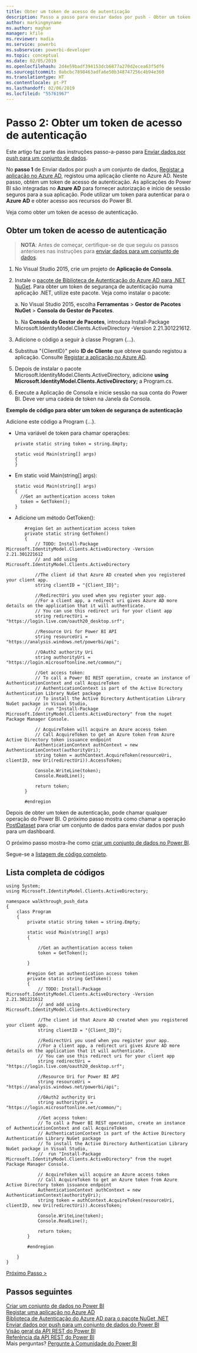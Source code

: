 ```yaml
---
title: Obter um token de acesso de autenticação
description: Passo a passo para enviar dados por push - Obter um token de acesso de autenticação
author: markingmyname
ms.author: maghan
manager: kfile
ms.reviewer: madia
ms.service: powerbi
ms.subservice: powerbi-developer
ms.topic: conceptual
ms.date: 02/05/2019
ms.openlocfilehash: 2d4e59badf394153dcb6877a270d2ecea63f5df6
ms.sourcegitcommit: 0abcbc7898463adfa6e50b348747256c4b94e360
ms.translationtype: HT
ms.contentlocale: pt-PT
ms.lasthandoff: 02/06/2019
ms.locfileid: "55761967"
---
```

# <a name="step-2-get-an-authentication-access-token"></a>Passo 2: Obter um token de acesso de autenticação

Este artigo faz parte das instruções passo-a-passo para [Enviar dados por push para um conjunto de dados](walkthrough-push-data.md).

No **passo 1** de Enviar dados por push a um conjunto de dados, [Registar a aplicação no Azure AD](walkthrough-push-data-register-app-with-azure-ad.md), registou uma aplicação cliente no Azure AD. Neste passo, obtém um token de acesso de autenticação. As aplicações do Power BI são integradas no **Azure AD** para fornecer autorização e início de sessão seguros para a sua aplicação. Pode utilizar um token para autenticar para o **Azure AD** e obter acesso aos recursos do Power BI.

Veja como obter um token de acesso de autenticação.

## <a name="get-an-authentication-access-token"></a>Obter um token de acesso de autenticação

> **NOTA**: Antes de começar, certifique-se de que seguiu os passos anteriores nas instruções para [enviar dados para um conjunto de dados](walkthrough-push-data.md).
> 
> 

1. No Visual Studio 2015, crie um projeto de **Aplicação de Consola**.
2. Instale o [pacote de Biblioteca de Autenticação do Azure AD para .NET NuGet](https://www.nuget.org/packages/Microsoft.IdentityModel.Clients.ActiveDirectory/). Para obter um token de segurança de autenticação numa aplicação .NET, utilize este pacote. Veja como instalar o pacote:

     a. No Visual Studio 2015, escolha **Ferramentas** > **Gestor de Pacotes NuGet** > **Consola do Gestor de Pacotes**.

     b. Na **Consola do Gestor de Pacotes**, introduza Install-Package Microsoft.IdentityModel.Clients.ActiveDirectory -Version 2.21.301221612.
3. Adicione o código a seguir à classe Program {…}.
4. Substitua "{ClientID}" pelo **ID de Cliente** que obteve quando registou a aplicação. Consulte [Registar a aplicação no Azure AD](walkthrough-push-data-register-app-with-azure-ad.md).
5. Depois de instalar o pacote Microsoft.IdentityModel.Clients.ActiveDirectory, adicione **using Microsoft.IdentityModel.Clients.ActiveDirectory;** a Program.cs.
6. Execute a Aplicação de Consola e inicie sessão na sua conta do Power BI. Deve ver uma cadeia de token na Janela da Consola.

**Exemplo de código para obter um token de segurança de autenticação**

Adicione este código a Program {...}.

* Uma variável de token para chamar operações:
  
  ```
  private static string token = string.Empty;
  
  static void Main(string[] args)
  {
  }
  ```
* Em static void Main(string[] args):
  
  ```
  static void Main(string[] args)
  {
    //Get an authentication access token
    token = GetToken();
  }
  ```
* Adicione um método GetToken():

```
       #region Get an authentication access token
       private static string GetToken()
       {
           // TODO: Install-Package Microsoft.IdentityModel.Clients.ActiveDirectory -Version 2.21.301221612
           // and add using Microsoft.IdentityModel.Clients.ActiveDirectory

           //The client id that Azure AD created when you registered your client app.
           string clientID = "{Client_ID}";

           //RedirectUri you used when you register your app.
           //For a client app, a redirect uri gives Azure AD more details on the application that it will authenticate.
           // You can use this redirect uri for your client app
           string redirectUri = "https://login.live.com/oauth20_desktop.srf";

           //Resource Uri for Power BI API
           string resourceUri = "https://analysis.windows.net/powerbi/api";

           //OAuth2 authority Uri
           string authorityUri = "https://login.microsoftonline.net/common/";

           //Get access token:
           // To call a Power BI REST operation, create an instance of AuthenticationContext and call AcquireToken
           // AuthenticationContext is part of the Active Directory Authentication Library NuGet package
           // To install the Active Directory Authentication Library NuGet package in Visual Studio,
           //  run "Install-Package Microsoft.IdentityModel.Clients.ActiveDirectory" from the nuget Package Manager Console.

           // AcquireToken will acquire an Azure access token
           // Call AcquireToken to get an Azure token from Azure Active Directory token issuance endpoint
           AuthenticationContext authContext = new AuthenticationContext(authorityUri);
           string token = authContext.AcquireToken(resourceUri, clientID, new Uri(redirectUri)).AccessToken;

           Console.WriteLine(token);
           Console.ReadLine();

           return token;
       }

       #endregion
```

Depois de obter um token de autenticação, pode chamar qualquer operação do Power BI. O próximo passo mostra como chamar a operação [PostDataset](https://docs.microsoft.com/rest/api/power-bi/pushdatasets) para criar um conjunto de dados para enviar dados por push para um dashboard.

O próximo passo mostra-lhe como [criar um conjunto de dados no Power BI](walkthrough-push-data-create-dataset.md).

Segue-se a [listagem de código completo](#code).

<a name="code"/>

## <a name="complete-code-listing"></a>Lista completa de códigos

    using System;
    using Microsoft.IdentityModel.Clients.ActiveDirectory;

    namespace walkthrough_push_data
    {
        class Program
        {
            private static string token = string.Empty;

            static void Main(string[] args)
            {

                //Get an authentication access token
                token = GetToken();

            }

            #region Get an authentication access token
            private static string GetToken()
            {
                // TODO: Install-Package Microsoft.IdentityModel.Clients.ActiveDirectory -Version 2.21.301221612
                // and add using Microsoft.IdentityModel.Clients.ActiveDirectory

                //The client id that Azure AD created when you registered your client app.
                string clientID = "{Client_ID}";

                //RedirectUri you used when you register your app.
                //For a client app, a redirect uri gives Azure AD more details on the application that it will authenticate.
                // You can use this redirect uri for your client app
                string redirectUri = "https://login.live.com/oauth20_desktop.srf";

                //Resource Uri for Power BI API
                string resourceUri = "https://analysis.windows.net/powerbi/api";

                //OAuth2 authority Uri
                string authorityUri = "https://login.microsoftonline.net/common/";

                //Get access token:
                // To call a Power BI REST operation, create an instance of AuthenticationContext and call AcquireToken
                // AuthenticationContext is part of the Active Directory Authentication Library NuGet package
                // To install the Active Directory Authentication Library NuGet package in Visual Studio,
                //  run "Install-Package Microsoft.IdentityModel.Clients.ActiveDirectory" from the nuget Package Manager Console.

                // AcquireToken will acquire an Azure access token
                // Call AcquireToken to get an Azure token from Azure Active Directory token issuance endpoint
                AuthenticationContext authContext = new AuthenticationContext(authorityUri);
                string token = authContext.AcquireToken(resourceUri, clientID, new Uri(redirectUri)).AccessToken;

                Console.WriteLine(token);
                Console.ReadLine();

                return token;
            }

            #endregion

        }
    }

[Próximo Passo >](walkthrough-push-data-create-dataset.md)

## <a name="next-steps"></a>Passos seguintes

[Criar um conjunto de dados no Power BI](walkthrough-push-data-create-dataset.md)  
[Registar uma aplicação no Azure AD](walkthrough-push-data-register-app-with-azure-ad.md)  
[Biblioteca de Autenticação do Azure AD para o pacote NuGet .NET](https://www.nuget.org/packages/Microsoft.IdentityModel.Clients.ActiveDirectory/)  
[Enviar dados por push para um conjunto de dados do Power BI](walkthrough-push-data.md)  
[Visão geral da API REST do Power BI](overview-of-power-bi-rest-api.md)  
[Referência da API REST do Power BI](https://docs.microsoft.com/rest/api/power-bi/)  
Mais perguntas? [Pergunte à Comunidade do Power BI](http://community.powerbi.com/)